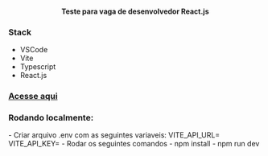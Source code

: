 <h4 align="center">Teste para vaga de desenvolvedor React.js</h3>

<h3 align="left">Stack</h3>

- VSCode
- Vite
- Typescript
- React.js

<h3 align="left">
<a href="https://snazzy-pudding-bde33f.netlify.app">Acesse aqui</a>
</h3>

<h3 align="left">Rodando localmente:</h3>
- Criar arquivo .env com as seguintes variaveis: VITE_API_URL= VITE_API_KEY=
- Rodar os seguintes comandos
- npm install
- npm run dev
